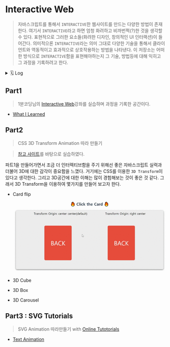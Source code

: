 # Interactive Web

> 자바스크립트를 통해서 `INTERACTIVE`한 웹사이트를 만드는 다양한 방법이 존재한다. 여기서 `INTERACTIVE`라고 하면 엄청 화려하고 비까번쩍(?)한 것을 생각할 수 있다. 표현적으로 그러한 요소들(화려한 디자인, 창의적인 UI 인터랙션)이 들어간다. 의미적으론 `INTERACTIVE`라는 의미 그대로 다양한 기술을 통해서 클라이언트와 역동적이고 효과적으로 상호작용하는 방법을 나타낸다. 이 저장소는 어떠한 방식으로 `INTERACTIVE`함을 표현해야하는지 그 기술, 방법등에 대해 익히고 그 과정을 기록하려고 한다.

<details>
  <summary>🗓 Log</summary>

- 2020년에 시작한 고대(?) 프로젝트로서 2021년에 여러가지 인터렉티브한 것들을 만들어보고자했으나, 생각만 하였다는...😭 2022년에는 꾸준히 업데이트를 해보고자 한다.

</details>

## Part1

> 1분코딩님의 [Interactive Web](https://www.inflearn.com/course/interactive_web)강좌를 실습하며 과정을 기록한 공간이다.

- [What I Learned](docs/part1.md)

## Part2

> CSS 3D Transform Animation 따라 만들기

> [참고 사이트](https://3dtransforms.desandro.com/)를 바탕으로 실습하였다.

파트1을 만들어가면서 조금 더 인터렉티브함을 주기 위해선 좋은 자바스크립트 실력과 더불어 3D에 대한 감각이 중요함을 느꼈다. 거기에는 CSS를 이용한 `3D Transform`이 있다고 생각한다. 그리고 3D공간에 대한 이해는 많이 경험해보는 것이 좋은 것 같다. 그래서 3D Transform을 이용하여 몇가지를 만들어 보고자 한다.

- Card flip

  ![flip-card](screenshots/part2_flipcard.gif)

- 3D Cube
- 3D Box
- 3D Carousel

## Part3 : SVG Tutorials

> SVG Animation 따라만들기 with [Online Tutotorials](https://www.youtube.com/playlist?list=PL5e68lK9hEzd-ZM4Km6xUia-mxQp52G6U)

- [Text Animation](https://devdemodd.github.io/svg-demo-site/text-animation/)
